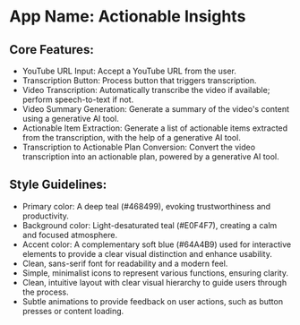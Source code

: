 # **App Name**: Actionable Insights

## Core Features:

- YouTube URL Input: Accept a YouTube URL from the user.
- Transcription Button: Process button that triggers transcription.
- Video Transcription: Automatically transcribe the video if available; perform speech-to-text if not.
- Video Summary Generation: Generate a summary of the video's content using a generative AI tool.
- Actionable Item Extraction: Generate a list of actionable items extracted from the transcription, with the help of a generative AI tool.
- Transcription to Actionable Plan Conversion: Convert the video transcription into an actionable plan, powered by a generative AI tool.

## Style Guidelines:

- Primary color: A deep teal (#468499), evoking trustworthiness and productivity.
- Background color: Light-desaturated teal (#E0F4F7), creating a calm and focused atmosphere.
- Accent color: A complementary soft blue (#64A4B9) used for interactive elements to provide a clear visual distinction and enhance usability.
- Clean, sans-serif font for readability and a modern feel.
- Simple, minimalist icons to represent various functions, ensuring clarity.
- Clean, intuitive layout with clear visual hierarchy to guide users through the process.
- Subtle animations to provide feedback on user actions, such as button presses or content loading.